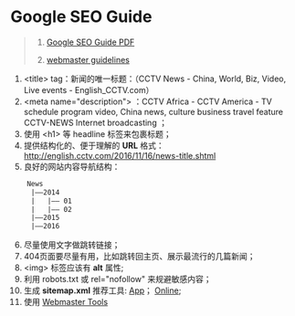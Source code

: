 # Google SEO Guide

> 1. [Google SEO Guide PDF](https://static.googleusercontent.com/media/www.google.com/zh-CN//webmasters/docs/search-engine-optimization-starter-guide.pdf)
> 
> 2. [webmaster guidelines](https://support.google.com/webmasters/answer/35769)

1. \<title\> tag：新闻的唯一标题：（CCTV News - China, World, Biz, Video, Live events - English_CCTV.com）
2. \<meta name="description"\> ：CCTV Africa - CCTV America - TV schedule program video, China news, culture business travel feature CCTV-NEWS Internet broadcasting ；
3. 使用 \<h1\> 等 headline 标签来包裹标题；
4. 提供结构化的、便于理解的 **URL** 格式：http://english.cctv.com/2016/11/16/news-title.shtml
5. 良好的网站内容导航结构：

```html
    News
     |——2014
     |   |—— 01
     |   |—— 02
     |——2015
     |——2016
```

6. 尽量使用文字做跳转链接；
7. 404页面要尽量有用，比如跳转回主页、展示最流行的几篇新闻；
8. \<img\> 标签应该有 **alt** 属性;
9. 利用 robots.txt 或 rel="nofollow" 来规避敏感内容；
10. 生成 **sitemap.xml** 推荐工具: [App](https://www.screamingfrog.co.uk/seo-spider/#download)； [Online](https://www.xml-sitemaps.com);
11. 使用 [Webmaster Tools](https://www.google.com/webmasters/tools/)
